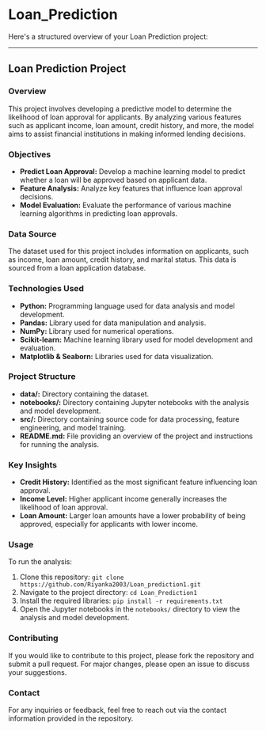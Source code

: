 # Loan_Prediction

Here's a structured overview of your Loan Prediction project:

---

## Loan Prediction Project

### Overview
This project involves developing a predictive model to determine the likelihood of loan approval for applicants. By analyzing various features such as applicant income, loan amount, credit history, and more, the model aims to assist financial institutions in making informed lending decisions.

### Objectives
- **Predict Loan Approval:** Develop a machine learning model to predict whether a loan will be approved based on applicant data.
- **Feature Analysis:** Analyze key features that influence loan approval decisions.
- **Model Evaluation:** Evaluate the performance of various machine learning algorithms in predicting loan approvals.

### Data Source
The dataset used for this project includes information on applicants, such as income, loan amount, credit history, and marital status. This data is sourced from a loan application database.

### Technologies Used
- **Python:** Programming language used for data analysis and model development.
- **Pandas:** Library used for data manipulation and analysis.
- **NumPy:** Library used for numerical operations.
- **Scikit-learn:** Machine learning library used for model development and evaluation.
- **Matplotlib & Seaborn:** Libraries used for data visualization.

### Project Structure
- **data/:** Directory containing the dataset.
- **notebooks/:** Directory containing Jupyter notebooks with the analysis and model development.
- **src/:** Directory containing source code for data processing, feature engineering, and model training.
- **README.md:** File providing an overview of the project and instructions for running the analysis.

### Key Insights
- **Credit History:** Identified as the most significant feature influencing loan approval.
- **Income Level:** Higher applicant income generally increases the likelihood of loan approval.
- **Loan Amount:** Larger loan amounts have a lower probability of being approved, especially for applicants with lower income.

### Usage
To run the analysis:

1. Clone this repository: `git clone https://github.com/Riyanka2003/Loan_prediction1.git`
2. Navigate to the project directory: `cd Loan_Prediction1`
3. Install the required libraries: `pip install -r requirements.txt`
4. Open the Jupyter notebooks in the `notebooks/` directory to view the analysis and model development.

### Contributing
If you would like to contribute to this project, please fork the repository and submit a pull request. For major changes, please open an issue to discuss your suggestions.

### Contact
For any inquiries or feedback, feel free to reach out via the contact information provided in the repository.


